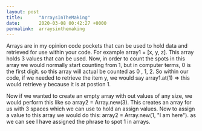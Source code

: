 ```yaml
---
layout: post
title:      "ArraysInTheMaking"
date:       2020-03-08 00:42:27 +0000
permalink:  arraysinthemaking
---
```



Arrays are in my opinion code pockets that can be used to hold data and retrieved for use within your code. For example array1 = [x, y, z]. This array holds 3 values that can be used. Now, in order to count the spots in this array we would normally start counting from 1, but in computer terms, 0 is the first digit. so this array will actual be counted as 0 , 1, 2. So within our code, if we needed to retrieve the item y, we would say array1.at(1) => this would retrieve y because it is at postion 1.

Now if we wanted to create an empty array with out values of any size, we would perform this like so array2 = Array.new(3). This creates an array for us with 3 spaces which we can use to hold an assign values. Now to assign a value to this array we would do this: array2 = Array.new(1, "I am here"). as we can see I have assigned the phrase to spot 1 in arrays. 
